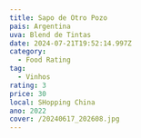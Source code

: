 ```yaml
---
title: Sapo de Otro Pozo
pais: Argentina
uva: Blend de Tintas
date: 2024-07-21T19:52:14.997Z
category:
  - Food Rating
tag:
  - Vinhos
rating: 3
price: 30
local: SHopping China
ano: 2022
cover: /20240617_202608.jpg
---
```


